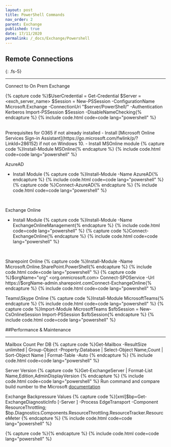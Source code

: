 ```yaml
---
layout: post
title: PowerShell Commands
nav_order: 2
parent: Exchange
published: true
date: 17/11/2020
permalink: /_docs/Exchange/Powershell
---
```

## Remote Connections
{: .fs-5}

---
Connect to On Prem Exchange

{% capture code %}$UserCredential = Get-Credential
$Server = <exch_server_name>
$Session = New-PSSession -ConfigurationName Microsoft.Exchange -ConnectionUri "$server/PowerShell/" -Authentication Kerberos
Import-PSSession $Session -DisableNameChecking{% endcapture %}
{% include code.html code=code lang="powershell" %}

<br>
Prerequisites for O365 if not already installed
- Install [Microsoft Online Services Sign-in Assistant](https://go.microsoft.com/fwlink/p/?LinkId=286152) if not on Windows 10.
- Install MSOnline module
{% capture code %}Install-Module MSOnline{% endcapture %}
{% include code.html code=code lang="powershell" %}
<br>

AzureAD
- Install Module
{% capture code %}Install-Module -Name AzureAD{% endcapture %}
{% include code.html code=code lang="powershell" %}
{% capture code %}Connect-AzureAD{% endcapture %}
{% include code.html code=code lang="powershell" %}
<br>

Exchange Online
- Install Module
{% capture code %}Install-Module -Name ExchangeOnlineManagement{% endcapture %}
{% include code.html code=code lang="powershell" %}
{% capture code %}Connect-ExchangeOnline{% endcapture %}
{% include code.html code=code lang="powershell" %}
<br>

Sharepoint Online
{% capture code %}Install-Module -Name Microsoft.Online.SharePoint.PowerShell{% endcapture %}
{% include code.html code=code lang="powershell" %}
{% capture code %}$orgName="org" <org.onmicrosoft.com>
Connect-SPOService -Url https://$orgName-admin.sharepoint.comConnect-ExchangeOnline{% endcapture %}
{% include code.html code=code lang="powershell" %}
<br>

Teams\Skype Online
{% capture code %}Install-Module MicrosoftTeams{% endcapture %}
{% include code.html code=code lang="powershell" %}
{% capture code %}Import-Module MicrosoftTeams
$sfbSession = New-CsOnlineSession
Import-PSSession $sfbSession{% endcapture %}
{% include code.html code=code lang="powershell" %}
<br>

##Performance & Maintenance

---
Mailbox Count Per DB
{% capture code %}Get-Mailbox -ResultSize unlimited | Group-Object -Property:Database | Select-Object Name,Count | Sort-Object Name | Format-Table -Auto {% endcapture %}
{% include code.html code=code lang="powershell" %}
<br>

Server Version
{% capture code %}Get-ExchangeServer | Format-List Name,Edition,AdminDisplayVersion {% endcapture %}
{% include code.html code=code lang="powershell" %}
Run command and compare build number to the Microsoft [documentation](https://docs.microsoft.com/en-us/exchange/new-features/build-numbers-and-release-dates?view=exchserver-2016)
<br>

Exchange Backpressure Values
{% capture code %}[xml]$bp=Get-ExchangeDiagnosticInfo [-Server <ServerIdentity> ] -Process EdgeTransport -Component ResourceThrottling; $bp.Diagnostics.Components.ResourceThrottling.ResourceTracker.ResourceMeter {% endcapture %}
{% include code.html code=code lang="powershell" %}
<br>

{% capture code %}{% endcapture %}
{% include code.html code=code lang="powershell" %}
<br>
